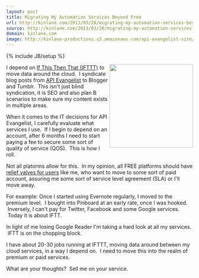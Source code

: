 ```yaml
---
layout: post
title: Migrating My Automation Services Beyond Free
url: http://kinlane.com/2013/03/28/migrating-my-automation-services-beyond-free/
source: http://kinlane.com/2013/03/28/migrating-my-automation-services-beyond-free/
domain: kinlane.com
image: http://kinlane-productions.s3.amazonaws.com/api-evangelist-site/blog/IFTTT-logo.jpeg
---
```

{% include JB/setup %}<p><a href="https://ifttt.com/"><img src="https://s3.amazonaws.com/kinlane-productions/api-evangelist/ifthisthenthat/IFTTT-logo.jpeg" alt="" width="225" align="right" /></a></p>
<p>I depend on <a href="https://ifttt.com/">If This Then That (IFTTT)</a> to move data around the cloud. &nbsp;I syndicate blog posts from <a href="http://apievangelist.com">API Evangelist</a> to Blogger and Tumblr. &nbsp;This isn't just blind syndication, it is SEO and also plan B scenarios to make sure my content exists in multiple areas.</p>
<p>When it comes to the IT decisions for API Evangelist, I carefully evaluate what services I use. &nbsp;If I begin to depend on an account, after 6 months I need to start paying a fee to secure some sort of quality of service (QOS). &nbsp;This is how I roll.</p>
<p>Not all platorms allow for this. &nbsp;In my opinion, all FREE platforms should have <a href="http://apievangelist.com/2012/05/31/provide-release-valves-for-api-rate-limits/">relief valves for users</a> like me, who want to move to some sort of paid account, assuring me some sort of service level agreement (SLA) or I'll move away.</p>
<p>For example: Once I started using Evernote regularly, I moved to the premium level. &nbsp;I bought into Pinboard at an early rate, once I was hooked. &nbsp;Inversely, I can't pay for Twitter, Facebook and some Google services. &nbsp;Today it is about IFTT.</p>
<p>In light of me losing Google Reader I'm taking a hard look at all my services. &nbsp;IFTT is on the chopping block.</p>
<p>I have about 20-30 jobs running at IFTTT, moving data around between my cloud services, in a way I depend on. &nbsp;I need to move this into the realm of premium or paid services. &nbsp;</p>
<p>What are your thoughts? &nbsp;Sell me on your service.</p>